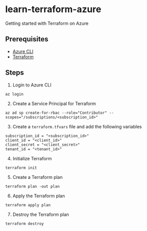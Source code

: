 # learn-terraform-azure
Getting started with Terraform on Azure

## Prerequisites
- [Azure CLI](https://docs.microsoft.com/en-us/cli/azure/install-azure-cli?view=azure-cli-latest)
- [Terraform](https://www.terraform.io/downloads.html)

## Steps
1. Login to Azure CLI
```
az login
```
2. Create a Service Principal for Terraform
```
az ad sp create-for-rbac --role="Contributor" --scopes="/subscriptions/<subscription_id>"
```
3. Create a `terraform.tfvars` file and add the following variables
```
subscription_id = "<subscription_id>"
client_id = "<client_id>"
client_secret = "<client_secret>"
tenant_id = "<tenant_id>"
```
4. Initialize Terraform
```
terraform init
```
5. Create a Terraform plan
```
terraform plan -out plan
```
6. Apply the Terraform plan
```
terraform apply plan
```
7. Destroy the Terraform plan
```
terraform destroy
```
    

